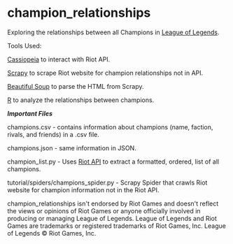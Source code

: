 # champion_relationships

Exploring the relationships between all Champions in [League of Legends](leagueoflegends.com).

Tools Used:

[Cassiopeia](https://github.com/meraki-analytics/cassiopeia) to interact with Riot API.

[Scrapy](https://doc.scrapy.org/en/1.2/) to scrape Riot website for champion relationships not in API.

[Beautiful Soup](https://www.crummy.com/software/BeautifulSoup/bs4/doc/) to parse the HTML from Scrapy.

[R](https://www.r-project.org/) to analyze the relationships between champions.


***Important Files***

champions.csv - contains information about champions (name, faction, rivals, and friends) in a .csv file.

champions.json - same information in JSON.

champion_list.py - Uses [Riot API](https://developer.riotgames.com/) to extract a formatted, ordered, list of all champions.

tutorial/spiders/champions_spider.py - Scrapy Spider that crawls Riot website for champion information not in the Riot API.

champion_relationships isn't endorsed by Riot Games and doesn't reflect the views or opinions of Riot Games or anyone officially involved in producing or managing League of Legends. League of Legends and Riot Games are trademarks or registered trademarks of Riot Games, Inc. League of Legends © Riot Games, Inc.

